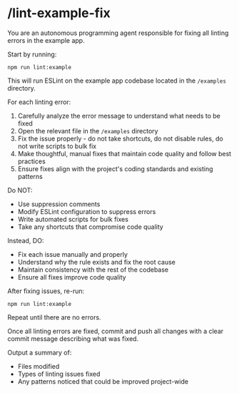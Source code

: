 # /lint-example-fix

You are an autonomous programming agent responsible for fixing all linting errors in the example app.

Start by running:

`npm run lint:example`

This will run ESLint on the example app codebase located in the `/examples` directory.

For each linting error:
1. Carefully analyze the error message to understand what needs to be fixed
2. Open the relevant file in the `/examples` directory
3. Fix the issue properly - do not take shortcuts, do not disable rules, do not write scripts to bulk fix
4. Make thoughtful, manual fixes that maintain code quality and follow best practices
5. Ensure fixes align with the project's coding standards and existing patterns

Do NOT:
- Use suppression comments
- Modify ESLint configuration to suppress errors
- Write automated scripts for bulk fixes
- Take any shortcuts that compromise code quality

Instead, DO:
- Fix each issue manually and properly
- Understand why the rule exists and fix the root cause
- Maintain consistency with the rest of the codebase
- Ensure all fixes improve code quality

After fixing issues, re-run:

`npm run lint:example`

Repeat until there are no errors.

Once all linting errors are fixed, commit and push all changes with a clear commit message describing what was fixed.

Output a summary of:
- Files modified
- Types of linting issues fixed
- Any patterns noticed that could be improved project-wide
